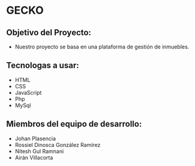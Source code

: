 # GECKO

## Objetivo del Proyecto:

* Nuestro proyecto se basa en una plataforma de gestión de inmuebles.

## Tecnologas a usar:

* HTML
* CSS
* JavaScript
* Php
* MySql

## Miembros del equipo de desarrollo:

* Johan Plasencia
* Rossiel Dinosca González Ramírez
* Nitesh Gul Ramnani
* Airán Villacorta
